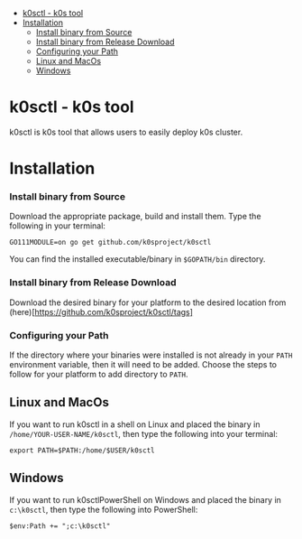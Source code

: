 
- [k0sctl - k0s tool](#k0sctl---k0s-tool)
- [Installation](#installation)
    - [Install binary from Source](#install-binary-from-source)
    - [Install binary from Release Download](#install-binary-from-release-download)
    - [Configuring your Path](#configuring-your-path)
  - [Linux and MacOs](#linux-and-macos)
  - [Windows](#windows)


# k0sctl - k0s tool

k0sctl is k0s tool that allows users to easily deploy k0s cluster.


# Installation

### Install binary from Source

Download the appropriate  package, build and install them. Type the following in your terminal:

```
GO111MODULE=on go get github.com/k0sproject/k0sctl
```

You can find the installed executable/binary in `$GOPATH/bin` directory.


### Install binary from Release Download

Download the desired binary for your platform to the desired location from (here)[https://github.com/k0sproject/k0sctl/tags] 

### Configuring your Path

If the directory where your binaries were installed is not already in your `PATH` environment variable, then it will need to be added.
Choose the steps to follow for your platform to add directory to `PATH`.


## Linux and MacOs

If you want to run k0sctl in a shell on Linux and placed the binary in `/home/YOUR-USER-NAME/k0sctl`, then type the following into your terminal:

```
export PATH=$PATH:/home/$USER/k0sctl
```

## Windows

If you want to run k0sctlPowerShell on Windows and placed the binary in `c:\k0sctl`, then type the following into PowerShell:

```
$env:Path += ";c:\k0sctl"
```

